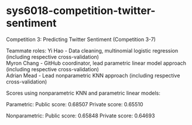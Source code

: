 # sys6018-competition-twitter-sentiment
Competition 3:  Predicting Twitter Sentiment (Competition 3-7)


Teammate roles:
Yi Hao - Data cleaning, multinomial logistic regression (including respective cross-validation)<br>
Myron Chang - GitHub coordinator, lead parametric linear model approach (including respective cross-validation)<br>
Adrian Mead - Lead nonparametric KNN approach (including respective cross-validation)


Scores using nonparametric KNN and parametric linear models:

Parametric:
Public score: 0.68507
Private score: 0.65510

Nonparametric:
Public score: 0.65848
Private score: 0.64693
